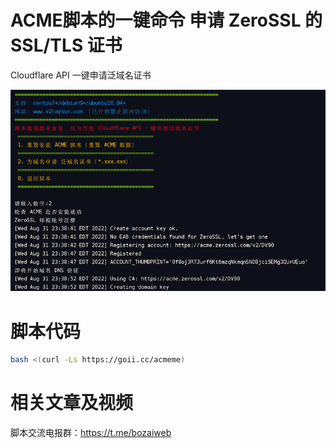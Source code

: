 # ACME脚本的一键命令 申请 ZeroSSL 的 SSL/TLS 证书

Cloudflare API 一键申请泛域名证书

![image](https://github.com/V2RaySSR/acme/raw/main/auto-acme.png)

 # 脚本代码

```bash
bash <(curl -Ls https://goii.cc/acmeme)
```

 # 相关文章及视频

脚本交流电报群：https://t.me/bozaiweb
